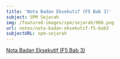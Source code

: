 ```yaml
---
title: 'Nota Badan Eksekutif (F5 Bab 3)'
subject: SPM Sejarah
img: /featured-images/spm/sejarah/006.png
url: notes/nota-badan-eksekutif-f5-bab3
subjectURL: spm-sejarah
---
```


<a class="open-note" href="/notes/spm/sejarah/Nota%20Badan%20Eksekutif%20(F5%20Bab%203).pdf" target="_blank">Nota Badan Eksekutif (F5 Bab 3)</a>